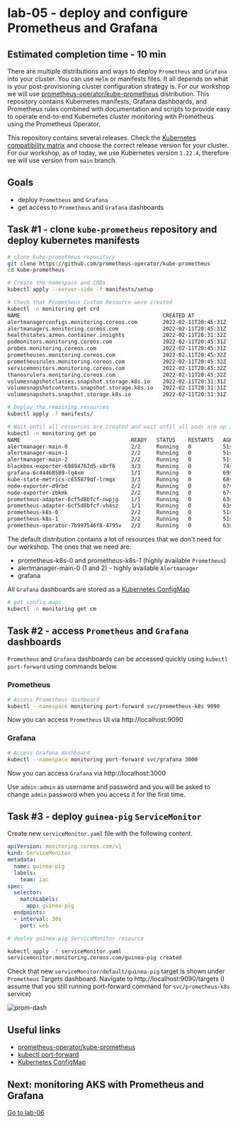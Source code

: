 # lab-05 - deploy and configure Prometheus and Grafana

## Estimated completion time - 10 min

There are multiple distributions and ways to deploy `Prometheus` and `Grafana` into your cluster. You can use `Helm` or manifests files. It all depends on what is your post-provisioning cluster configuration strategy is. For our workshop we will use [prometheus-operator/kube-prometheus](https://github.com/prometheus-operator/kube-prometheus.git) distribution. This repository contains Kubernetes manifests, Grafana dashboards, and Prometheus rules combined with documentation and scripts to provide easy to operate end-to-end Kubernetes cluster monitoring with Prometheus using the Prometheus Operator.

This repository contains several releases. Check the [Kubernetes compatibility matrix](https://github.com/prometheus-operator/kube-prometheus#kubernetes-compatibility-matrix) and choose the correct release version for your cluster. For our workshop, as of today, we use Kubernetes version `1.22.4`, therefore we will use version from `main` branch.

## Goals

* deploy `Prometheus` and `Grafana`
* get access to `Prometheus` and `Grafana` dashboards 

## Task #1 - clone `kube-prometheus` repository and deploy kubernetes manifests 

```bash
# clone kube-prometheus repository
git clone https://github.com/prometheus-operator/kube-prometheus
cd kube-prometheus

# Create the namespace and CRDs
kubectl apply --server-side -f manifests/setup

# Check that Prometheus Custom Resource were created
kubectl -n monitoring get crd
NAME                                             CREATED AT
alertmanagerconfigs.monitoring.coreos.com        2022-02-11T20:45:31Z
alertmanagers.monitoring.coreos.com              2022-02-11T20:45:31Z
healthstates.azmon.container.insights            2022-02-11T20:31:32Z
podmonitors.monitoring.coreos.com                2022-02-11T20:45:31Z
probes.monitoring.coreos.com                     2022-02-11T20:45:31Z
prometheuses.monitoring.coreos.com               2022-02-11T20:45:32Z
prometheusrules.monitoring.coreos.com            2022-02-11T20:45:32Z
servicemonitors.monitoring.coreos.com            2022-02-11T20:45:32Z
thanosrulers.monitoring.coreos.com               2022-02-11T20:45:32Z
volumesnapshotclasses.snapshot.storage.k8s.io    2022-02-11T20:31:31Z
volumesnapshotcontents.snapshot.storage.k8s.io   2022-02-11T20:31:31Z
volumesnapshots.snapshot.storage.k8s.io          2022-02-11T20:31:31Z

# Deploy the remaining resources
kubectl apply -f manifests/

# Wait until all resources are created and wait until all pods are up and running
kubectl -n monitoring get po
NAME                                   READY   STATUS    RESTARTS   AGE
alertmanager-main-0                    2/2     Running   0          51s
alertmanager-main-1                    2/2     Running   0          51s
alertmanager-main-2                    2/2     Running   0          51s
blackbox-exporter-69894767d5-s8rf6     3/3     Running   0          74s
grafana-6c44468589-lq4xm               1/1     Running   0          69s
kube-state-metrics-c655879df-lrmqx     3/3     Running   0          68s
node-exporter-d9rbd                    2/2     Running   0          67s
node-exporter-zbkmk                    2/2     Running   0          67s
prometheus-adapter-6cf5d8bfcf-nwpjg    1/1     Running   0          63s
prometheus-adapter-6cf5d8bfcf-vh4sz    1/1     Running   0          63s
prometheus-k8s-0                       2/2     Running   0          51s
prometheus-k8s-1                       2/2     Running   0          51s
prometheus-operator-7b997546f8-4795v   2/2     Running   0          63s
```

The default distribution contains a lot of resources that we don't need for our workshop. The ones that we need are:

* prometheus-k8s-0 and prometheus-k8s-1 (highly available `Prometheus`)
* alertmanager-main-0 (1 and 2) - highly available `Alertmanager`
* grafana

All `Grafana` dashboards are stored as a [Kubernetes ConfigMap](https://kubernetes.io/docs/concepts/configuration/configmap/)

```bash
# get config maps
kubectl -n monitoring get cm
```

## Task #2 - access `Prometheus` and `Grafana` dashboards

`Prometheus` and `Grafana` dashboards can be accessed quickly using `kubectl port-forward` using commands below. 

### Prometheus 

```bash
# Access Prometheus dashboard
kubectl --namespace monitoring port-forward svc/prometheus-k8s 9090
```
Now you can access `Prometheus` UI via http://localhost:9090

### Grafana

```bash
# Access Grafana dashboard
kubectl --namespace monitoring port-forward svc/grafana 3000
```

Now you can access `Grafana` via http://localhost:3000

Use `admin:admin` as username and password and you will be asked to change `admin` password when you access it for the first time.

## Task #3 - deploy `guinea-pig` `ServiceMonitor`

Create new `serviceMonitor.yaml` file with the following content. 

```yaml
apiVersion: monitoring.coreos.com/v1
kind: ServiceMonitor
metadata:
  name: guinea-pig
  labels:
    team: iac
spec:
  selector:
    matchLabels:
      app: guinea-pig
  endpoints:
  - interval: 30s
    port: web
```

```bash
# deploy guinea-pig ServiceMonitor resource

kubectl apply -f serviceMonitor.yaml
servicemonitor.monitoring.coreos.com/guinea-pig created
```

Check that new `serviceMonitor/default/guinea-pig` target is shown under `Prometheus` Targets dashboard. Navigate to http://localhost:9090/targets (I assume that you still running port-forward command for `svc/prometheus-k8s` service)

![prom-dash](images/prometheus-dashboard.png)


## Useful links

* [prometheus-operator/kube-prometheus](https://github.com/prometheus-operator/kube-prometheus.git)
* [kubectl port-forward](https://kubernetes.io/docs/reference/generated/kubectl/kubectl-commands#port-forward)
* [Kubernetes ConfigMap](https://kubernetes.io/docs/concepts/configuration/configmap/)

## Next: monitoring AKS with Prometheus and Grafana

[Go to lab-06](../lab-06/readme.md)
